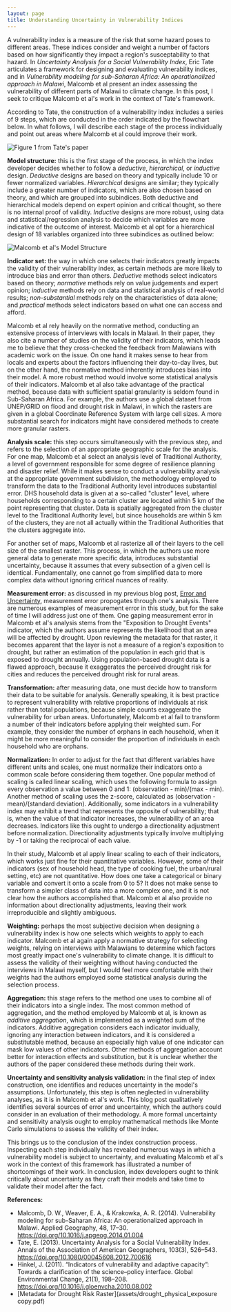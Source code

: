 ```yaml
---
layout: page
title: Understanding Uncertainty in Vulnerability Indices
---
```

A vulnerability index is a measure of the risk that some hazard poses to different areas.
These indices consider and weight a number of factors based on how significantly they impact a region's susceptability to that hazard.
In *Uncertainty Analysis for a Social Vulnerability Index*, Eric Tate articulates a framework for designing and evaluating vulnerability indices, and in *Vulnerability modeling for sub-Saharan Africa: An operationalized approach in Malawi*, Malcomb et al present an index assessing the vulnerability of different parts of Malawi to climate change.
In this post, I seek to critique Malcomb et al's work in the context of Tate's framework.

According to Tate, the construction of a vulnerability index includes a series of 9 steps, which are conducted in the order indicated by the flowchart below.
In what follows, I will describe each stage of the process individually and point out areas where Malcomb et al could improve their work.

![Figure 1 from Tate's paper](assets/Index_construction_flowchart.png)

**Model structure:** this is the first stage of the process, in which the index developer decides whether to follow a *deductive*, *hierarchical*, or *inductive* design.
*Deductive* designs are based on theory and typically include 10 or fewer normalized variables.
*Hierarchical* designs are similar; they typically include a greater number of indicators, which are also chosen based on theory, and which are grouped into subindices.
Both deductive and hierarchical models depend on expert opinion and critical thought, so there is no internal proof of validity.
*Inductive* designs are more robust, using data and statistical/regression analysis to decide which variables are more indicative of the outcome of interest.
Malcomb et al opt for a hierarchical design of 18 variables organized into three subindices as outlined below:

![Malcomb et al's Model Structure](assets/Malcomb_Model_Structure.png)

**Indicator set:** the way in which one selects their indicators greatly impacts the validity of their vulnerability index, as certain methods are more likely to introduce bias and error than others.
*Deductive* methods select indicators based on theory; *normative* methods rely on value judgements and expert opinion; *inductive* methods rely on data and statistical analysis of real-world results; *non-substantial* methods rely on the characteristics of data alone; and *practical* methods select indicators based on what one can access and afford.

Malcomb et al rely heavily on the normative method, conducting an extensive process of interviews with locals in Malawi.
In their paper, they also cite a number of studies on the validity of their indicators, which leads me to believe that they cross-checked the feedback from Malawians with academic work on the issue.
On one hand it makes sense to hear from locals and experts about the factors influencing their day-to-day lives, but on the other hand, the normative method inherently introduces bias into their model.
A more robust method would involve some statistical analysis of their indicators.
Malcomb et al also take advantage of the practical method, because data with sufficient spatial granularity is seldom found in Sub-Saharan Africa.
For example, the authors use a global dataset from UNEP/GRID on flood and drought risk in Malawi, in which the rasters are given in a global Coordinate Reference System with large cell sizes.
A more substantial search for indicators might have considered methods to create more granular rasters.

**Analysis scale:** this step occurs simultaneously with the previous step, and refers to the selection of an appropriate geographic scale for the analysis.
For one map, Malcomb et al select an analysis level of Traditional Authority, a level of government responsible for some degree of resilience planning and disaster relief.
While it makes sense to conduct a vulnerability analysis at the appropriate government subdivision, the methodology employed to transform the data to the Traditional Authority level introduces substantial error.
DHS household data is given at a so-called "cluster" level, where households corresponding to a certain cluster are located within 5 km of the point representing that cluster.
Data is spatially aggregated from the cluster level to the Traditional Authority level, but since households are within 5 km of the clusters, they are not all actually within the Traditional Authorities that the clusters aggregate into.

For another set of maps, Malcomb et al rasterize all of their layers to the cell size of the smallest raster.
This process, in which the authors use more general data to generate more specific data, introduces substantial uncertainty, because it assumes that every subsection of a given cell is identical.
Fundamentally, one cannot go from simplified data to more complex data without ignoring critical  nuances of reality.

**Measurement error:** as discussed in my previous blog post, [Error and Uncertainty](error-and-uncertainty), measurement error propogates through one's analysis.
There are numerous examples of measurement error in this study, but for the sake of time I will address just one of them.
One gaping measurement error in Malcomb et al's analysis stems from the "Exposition to Drought Events" indicator, which the authors assume represents the likelihood that an area will be affected by drought.
Upon reviewing the metadata for that raster, it becomes apparent that the layer is not a measure of a region's exposition to drought, but rather an estimation of the population in each grid that is exposed to drought annually.
Using population-based drought data is a flawed approach, because it exaggerates the perceived drought risk for cities and reduces the perceived drought risk for rural areas.

**Transformation:** after measuring data, one must decide how to transform their data to be suitable for analysis.
Generally speaking, it is best practice to represent vulnerability with relative proportions of individuals at risk rather than total populations, because simple counts exaggerate the vulnerability for urban areas.
Unfortunately, Malcomb et al fail to transform a number of their indicators before applying their weighted sum.
For example, they consider the number of orphans in each household, when it might be more meaningful to consider the proportion of individuals in each household who are orphans.

**Normalization:** In order to adjust for the fact that different variables have different units and scales, one must normalize their indicators onto a common scale before considering them together.
One popular method of scaling is called linear scaling, which uses the following formula to assign every observation a value between 0 and 1: (observation - min)/(max - min).
Another method of scaling uses the z-score, calculated as (observation - mean)/(standard deviation).
Additionally, some indicators in a vulnerability index may exhibit a trend that represents the opposite of vulnerability; that is, when the value of that indicator increases, the vulnerability of an area decreases.
Indicators like this ought to undergo a directionality adjustment before normalization.
Directionality adjustments typically involve multiplying by -1 or taking the reciprocal of each value.

In their study, Malcomb et al apply linear scaling to each of their indicators, which works just fine for their quantitative variables.
However, some of their indicators (sex of household head, the type of cooking fuel, the urban/rural setting, etc) are not quantitative.
How does one take a categorical or binary variable and convert it onto a scale from 0 to 5?
It does not make sense to transform a simpler class of data into a more complex one, and it is not clear how the authors accomplished that.
Malcomb et al also provide no information about directionality adjustments, leaving their work irreproducible and slightly ambiguous.

**Weighting:** perhaps the most subjective decision when designing a vulnerability index is how one selects which weights to apply to each indicator.
Malcomb et al again apply a normative strategy for selecting weights, relying on interviews with Malawians to determine which factors most greatly impact one's vulnerability to climate change.
It is difficult to assess the validity of their weighting without having conducted the interviews in Malawi myself, but I would feel more comfortable with their weights had the authors employed some statistical analysis during the selection process.

**Aggregation:** this stage refers to the method one uses to combine all of their indicators into a single index.
The most common method of aggregation, and the method employed by Malcomb et al, is known as *additive aggregation*, which is implemented as a weighted sum of the indicators.
Additive aggregation considers each indicator invidually, ignoring any interaction between indicators, and it is considered a substitutable method, because an especially high value of one indicator can mask low values of other indicators.
Other methods of aggregation account better for interaction effects and substitution, but it is unclear whether the authors of the paper considered these methods during their work.

**Uncertainty and sensitivity analysis validation:** in the final step of index construction, one identifies and reduces uncertainty in the model's assumptions.
Unfortunately, this step is often neglected in vulnerability analyses, as it is in Malcomb et al's work.
This blog post qualitatively identifies several sources of error and uncertainty, which the authors could consider in an evaluation of their methodology.
A more formal uncertainty and sensitivity analysis ought to employ mathematical methods like Monte Carlo simulations to assess the validity of their index.

This brings us to the conclusion of the index construction process.
Inspecting each step individually has revealed numerous ways in which a vulnerability model is subject to uncertainty, and evaluating Malcomb et al's work in the context of this framework has illustrated a number of shortcomings of their work.
In conclusion, index developers ought to think critically about uncertainty as they craft their models and take time to validate their model after the fact.

**References:**
- Malcomb, D. W., Weaver, E. A., & Krakowka, A. R. (2014). Vulnerability modeling for sub-Saharan Africa: An operationalized approach in Malawi. Applied Geography, 48, 17–30. https://doi.org/10.1016/j.apgeog.2014.01.004
- Tate, E. (2013). Uncertainty Analysis for a Social Vulnerability Index. Annals of the Association of American Geographers, 103(3), 526–543. https://doi.org/10.1080/00045608.2012.700616
- Hinkel, J. (2011). “Indicators of vulnerability and adaptive capacity”: Towards a clarification of the science–policy interface. Global Environmental Change, 21(1), 198–208. https://doi.org/10.1016/j.gloenvcha.2010.08.002
- [Metadata for Drought Risk Raster](assets/drought_physical_exposure copy.pdf)
